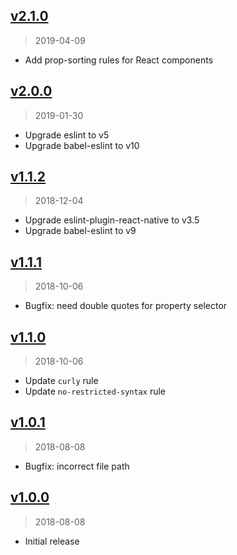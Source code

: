 ## [v2.1.0]
> 2019-04-09

* Add prop-sorting rules for React components

[v2.1.0]: https://github.com/patientslikeme/eslint-config-patientslikeme/compare/v2.0.0...v2.1.0

## [v2.0.0]
> 2019-01-30

* Upgrade eslint to v5
* Upgrade babel-eslint to v10

[v2.0.0]: https://github.com/patientslikeme/eslint-config-patientslikeme/compare/v1.1.2...v2.0.0

## [v1.1.2]
> 2018-12-04

* Upgrade eslint-plugin-react-native to v3.5
* Upgrade babel-eslint to v9

[v1.1.2]: https://github.com/patientslikeme/eslint-config-patientslikeme/compare/v1.1.1...v1.1.2

## [v1.1.1]
> 2018-10-06

* Bugfix: need double quotes for property selector

[v1.1.1]: https://github.com/patientslikeme/eslint-config-patientslikeme/compare/v1.1.0...v1.1.1

## [v1.1.0]
> 2018-10-06

* Update `curly` rule
* Update `no-restricted-syntax` rule

[v1.1.0]: https://github.com/patientslikeme/eslint-config-patientslikeme/compare/v1.0.1...v1.1.0

## [v1.0.1]
> 2018-08-08

* Bugfix: incorrect file path

[v1.0.1]: https://github.com/patientslikeme/eslint-config-patientslikeme/compare/v1.0.0...v1.0.1

## [v1.0.0]
> 2018-08-08

* Initial release

[v1.0.0]: https://github.com/patientslikeme/eslint-config-patientslikeme/compare/0631eb9e...v1.0.0
